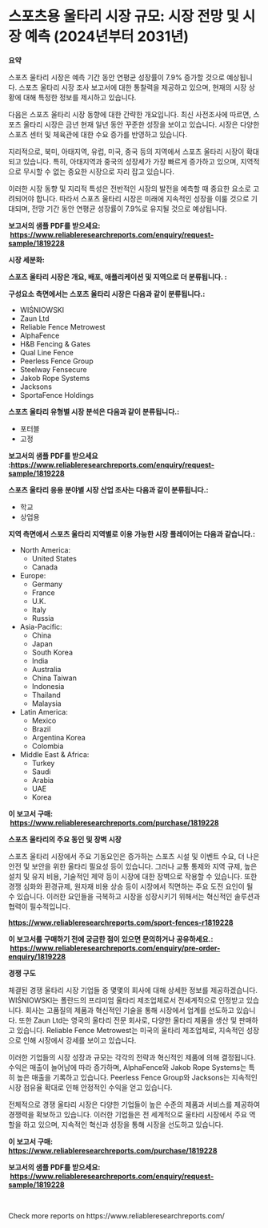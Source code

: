 <p><h1>스포츠용 울타리 시장 규모: 시장 전망 및 시장 예측 (2024년부터 2031년)</h1></p><p><strong>요약</strong></p>
<p><p>스포츠 울타리 시장은 예측 기간 동안 연평균 성장률이 7.9% 증가할 것으로 예상됩니다. 스포츠 울타리 시장 조사 보고서에 대한 통찰력을 제공하고 있으며, 현재의 시장 상황에 대해 특정한 정보를 제시하고 있습니다.</p><p>다음은 스포츠 울타리 시장 동향에 대한 간략한 개요입니다. 최신 사전조사에 따르면, 스포츠 울타리 시장은 금년 현재 일년 동안 꾸준한 성장을 보이고 있습니다. 시장은 다양한 스포츠 센터 및 체육관에 대한 수요 증가를 반영하고 있습니다.</p><p>지리적으로, 북미, 아태지역, 유럽, 미국, 중국 등의 지역에서 스포츠 울타리 시장이 확대되고 있습니다. 특히, 아태지역과 중국의 성장세가 가장 빠르게 증가하고 있으며, 지역적으로 무시할 수 없는 중요한 시장으로 자리 잡고 있습니다.</p><p>이러한 시장 동향 및 지리적 특성은 전반적인 시장의 발전을 예측할 때 중요한 요소로 고려되어야 합니다. 따라서 스포츠 울타리 시장은 미래에 지속적인 성장을 이룰 것으로 기대되며, 전망 기간 동안 연평균 성장률이 7.9%로 유지될 것으로 예상됩니다.</p></p>
<p><strong>보고서의 샘플 PDF를 받으세요: &nbsp;<a href="https://www.reliableresearchreports.com/enquiry/request-sample/1819228">https://www.reliableresearchreports.com/enquiry/request-sample/1819228</a></strong></p>
<p><strong>시장 세분화:</strong></p>
<p><strong> 스포츠 울타리 시장은 개요, 배포, 애플리케이션 및 지역으로 더 분류됩니다. :</strong></p>
<p><strong>구성요소 측면에서는 스포츠 울타리 시장은 다음과 같이 분류됩니다.:</strong></p>
<p><ul><li>WIŚNIOWSKI</li><li>Zaun Ltd</li><li>Reliable Fence Metrowest</li><li>AlphaFence</li><li>H&B Fencing & Gates</li><li>Qual Line Fence</li><li>Peerless Fence Group</li><li>Steelway Fensecure</li><li>Jakob Rope Systems</li><li>Jacksons</li><li>SportaFence Holdings</li></ul></p>
<p><strong> 스포츠 울타리 유형별 시장 분석은 다음과 같이 분류됩니다.:</strong></p>
<p><ul><li>포터블</li><li>고정</li></ul></p>
<p><strong>보고서의 샘플 PDF를 받으세요 :<a href="https://www.reliableresearchreports.com/enquiry/request-sample/1819228">https://www.reliableresearchreports.com/enquiry/request-sample/1819228</a></strong></p>
<p><strong> 스포츠 울타리 응용 분야별 시장 산업 조사는 다음과 같이 분류됩니다.:</strong></p>
<p><ul><li>학교</li><li>상업용</li></ul></p>
<p><strong>지역 측면에서 스포츠 울타리 지역별로 이용 가능한 시장 플레이어는 다음과 같습니다.:</strong></p>
<p><ul>
    <li>
        North America:
        <ul>
            <li>United States</li>
            <li>Canada</li>
        </ul>
    </li>
    <li>
        Europe:
        <ul>
            <li>Germany</li>
            <li>France</li>
            <li>U.K.</li>
            <li>Italy</li>
            <li>Russia</li>
        </ul>
    </li>
    <li>
        Asia-Pacific:
        <ul>
            <li>China</li>
            <li>Japan</li>
            <li>South Korea</li>
            <li>India</li>
            <li>Australia</li>
            <li>China Taiwan</li>
            <li>Indonesia</li>
            <li>Thailand</li>
            <li>Malaysia</li>
        </ul>
    </li>
    <li>
        Latin America:
        <ul>
            <li>Mexico</li>
            <li>Brazil</li>
            <li>Argentina Korea</li>
            <li>Colombia</li>
        </ul>
    </li>
    <li>
        Middle East & Africa:
        <ul>
            <li>Turkey</li>
            <li>Saudi</li>
            <li>Arabia</li>
            <li>UAE</li>
            <li>Korea</li>
        </ul>
    </li>
    </ul></p>
<p><strong>이 보고서 구매: &nbsp;<a href="https://www.reliableresearchreports.com/purchase/1819228">https://www.reliableresearchreports.com/purchase/1819228</a></strong></p>
<p><strong>스포츠 울타리의 주요 동인 및 장벽 시장</strong></p>
<p><p>스포츠 울타리 시장에서 주요 기동요인은 증가하는 스포츠 시설 및 이벤트 수요, 더 나은 안전 및 보안을 위한 울타리 필요성 등이 있습니다. 그러나 교통 통제와 지역 규제, 높은 설치 및 유지 비용, 기술적인 제약 등이 시장에 대한 장벽으로 작용할 수 있습니다. 또한 경쟁 심화와 환경규제, 원자재 비용 상승 등이 시장에서 직면하는 주요 도전 요인이 될 수 있습니다. 이러한 요인들을 극복하고 시장을 성장시키기 위해서는 혁신적인 솔루션과 협력이 필수적입니다.</p></p>
<p><strong><a href="https://www.reliableresearchreports.com/sport-fences-r1819228">https://www.reliableresearchreports.com/sport-fences-r1819228</a></strong></p>
<p><strong>이 보고서를 구매하기 전에 궁금한 점이 있으면 문의하거나 공유하세요.: &nbsp;<a href="https://www.reliableresearchreports.com/enquiry/pre-order-enquiry/1819228">https://www.reliableresearchreports.com/enquiry/pre-order-enquiry/1819228</a></strong></p>
<p><strong>경쟁 구도</strong></p>
<p><p>체결된 경쟁 울타리 시장 기업들 중 몇몇의 회사에 대해 상세한 정보를 제공하겠습니다. WIŚNIOWSKI는 폴란드의 프리미엄 울타리 제조업체로서 전세계적으로 인정받고 있습니다. 회사는 고품질의 제품과 혁신적인 기술을 통해 시장에서 업계를 선도하고 있습니다. 또한 Zaun Ltd는 영국의 울타리 전문 회사로, 다양한 울타리 제품을 생산 및 판매하고 있습니다. Reliable Fence Metrowest는 미국의 울타리 제조업체로, 지속적인 성장으로 인해 시장에서 강세를 보이고 있습니다.</p><p>이러한 기업들의 시장 성장과 규모는 각각의 전략과 혁신적인 제품에 의해 결정됩니다. 수익은 매출이 늘어남에 따라 증가하며, AlphaFence와 Jakob Rope Systems는 특히 높은 매출을 기록하고 있습니다. Peerless Fence Group와 Jacksons는 지속적인 시장 점유율 확대로 인해 안정적인 수익을 얻고 있습니다.</p><p>전체적으로 경쟁 울타리 시장은 다양한 기업들이 높은 수준의 제품과 서비스를 제공하여 경쟁력을 확보하고 있습니다. 이러한 기업들은 전 세계적으로 울타리 시장에서 주요 역할을 하고 있으며, 지속적인 혁신과 성장을 통해 시장을 선도하고 있습니다.</p></p>
<p><strong>이 보고서 구매: &nbsp; <a href="https://www.reliableresearchreports.com/purchase/1819228">https://www.reliableresearchreports.com/purchase/1819228</a></strong></p>
<p><strong>보고서의 샘플 PDF를 받으세요: &nbsp;<a href="https://www.reliableresearchreports.com/enquiry/request-sample/1819228">https://www.reliableresearchreports.com/enquiry/request-sample/1819228</a></strong><strong></strong></p>
<p>&nbsp;</p>
<p>Check more reports on https://www.reliableresearchreports.com/</p>